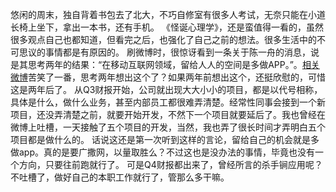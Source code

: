 悠闲的周末，独自背着书包去了北大，不巧自修室有很多人考试，无奈只能在小道长椅上坐下，拿出一本书，还有手机。
《怪诞心理学》，还是蛮值得一看的，虽然很多观点自己也都知道，但看完之后，也强化了自己之前的想法。很多生活中的不可思议的事情都是有原因的。
刷微博时，很惊讶看到一条关于陈一舟的消息，说是其思考两年的结果：“在移动互联网领域，留给人人的空间是多做APP。”。<a href="http://weibo.com/1642634100/znQU5nRdN" target="_blank">相关微博</a>苦笑了一番，思考两年想出这个了？如果两年前想出这个，还挺欣慰的，可惜这是两年后了。
从Q3财报开始，公司就出现大大小小的项目，都是以代号相称，具体是什么，做什么业务，甚至内部员工都很难弄清楚。经常性同事会接到一个新项目，还没弄清楚之前，就要开始开发，不然下一个项目就要延后了。我也曾经在微博上吐槽，一天接触了五个项目的开发，当然，我也弄了很长时间才弄明白五个项目都是做什么的。
话说这还是第一次听到这样的言论，留给自己的机会就是多做app。真的是要广撒网，以量取胜么？不过这也是没办法的事情，毕竟也没有一个方向，只要往前跑就行了。
可是Q4财报都出来了，曾经所言的杀手锏应用呢？
不吐槽了，做好自己的本职工作就行了，管那么多干嘛。